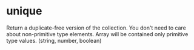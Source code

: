# unique

Return a duplicate-free version of the collection.
You don't need to care about non-primitive type elements.
Array will be contained only primitive type values. (string, number, boolean)